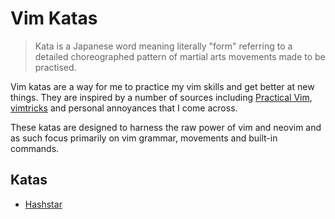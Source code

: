 # Vim Katas

> Kata is a Japanese word meaning literally "form" referring to a detailed
> choreographed pattern of martial arts movements made to be practised.

Vim katas are a way for me to practice my vim skills and get better at new
things. They are inspired by a number of sources including [Practical Vim](https://pragprog.com/titles/dnvim2/practical-vim-second-edition),
[vimtricks](https://vimtricks.com/) and personal annoyances that I come across.

These katas are designed to harness the raw power of vim and neovim and as such
focus primarily on vim grammar, movements and built-in commands.

## Katas

* [Hashstar](Hashstar)
